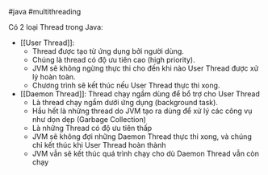 #java #multithreading

Có 2 loại Thread trong Java:
- [[User Thread]]: 
	- Thread được tạo từ ứng dụng bởi người dùng. 
	- Chúng là thread có độ ưu tiên cao (high priority).
	- JVM sẽ không ngừng thực thi cho đến khi nào User Thread được xử lý hoàn toàn. 
	- Chương trình sẽ kết thúc nếu User Thread thực thi xong.
- [[Daemon Thread]]: Thread chạy ngầm dùng để bổ trợ cho User Thread
	- Là thread chạy ngầm dưới ứng dụng (background task).
	- Hầu hết là những thread do JVM tạo ra dùng để xử lý các công vụ như dọn dẹp (Garbage Collection)
	- Là những Thread có độ ưu tiên thấp
	- JVM sẽ không đợi những Daemon Thread thực thi xong, và chúng chỉ kết thúc khi User Thread hoàn thành
	- JVM vẫn sẽ kết thúc quá trình chạy cho dù Daemon Thread vẫn còn chạy


